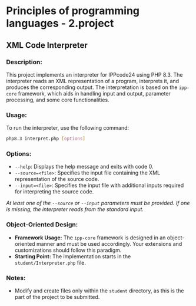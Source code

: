 # Principles of programming languages - 2.project

## XML Code Interpreter

### Description:
This project implements an interpreter for IPPcode24 using PHP 8.3. The interpreter reads an XML representation of a program, interprets it, and produces the corresponding output. The interpretation is based on the `ipp-core` framework, which aids in handling input and output, parameter processing, and some core functionalities. 

### Usage:
To run the interpreter, use the following command:
```bash
php8.3 interpret.php [options]
```

### Options:
- `--help`: Displays the help message and exits with code 0.
- `--source=<file>`: Specifies the input file containing the XML representation of the source code.
- `--input=<file>`: Specifies the input file with additional inputs required for interpreting the source code.

*At least one of the `--source` or `--input` parameters must be provided. If one is missing, the interpreter reads from the standard input.*

### Object-Oriented Design:
- **Framework Usage:** The `ipp-core` framework is designed in an object-oriented manner and must be used accordingly. Your extensions and customizations should follow this paradigm.
- **Starting Point:** The implementation starts in the `student/Interpreter.php` file.

### Notes:
- Modify and create files only within the `student` directory, as this is the part of the project to be submitted.
